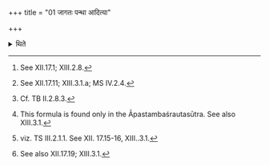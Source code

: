 +++
title = "01 जागतः पन्था आदित्या"

+++

<details><summary>थिते</summary>

1. In the (formula conneced with) moving[^1] into the Sadas for the Ārbhava-pavamāna (there should be the following) modification: jāgataḥ panthāḥ ādityā devatāvr̥keṇāparipareṇa pathā svastyādityān aśīya. Before the Ārbhava-pavamāna (stotra), the sacrificer mutters āyuṣe hiṅkuru tasyai prastuhi...[^2] He recites either the Pañcahotr̥-formula or the Saptahotr̥ formula[^3] and the formula āyuvai hiṅkuru...[^4] and when the (Ārbhava-pavamāna) is being sung, he mutters the Pañcahotr̥ or the Saptahotr̥-formula. At the time when the middle Stotriyā (-verse is being sung), he mutters the third Anvāroha.[^5] After (the Ārbhava-pavamāna-laud) is sung, the Adhvaryu ordrs, O Āgnīdhra, do you spread out the fires; scatter the sacred grass; adorn the sacrificial breads, O Pratiprasthātr̥, do you converse (with the Śamitr̥) in connection with the animal."[^6]   


[^1]: See XII.17.1; XIII.2.8.  

[^2]: See XII.17.11; XIII.3.1.a; MS IV.2.4.  

[^3]: Cf. TB II.2.8.3.  

[^4]: This formula is found only in the Āpastambaśrautasūtra. See also XIII.3.1.  

[^5]: viz. TS III.2.1.1. See XII. 17.15-16, XIII..3.1.   

[^6]: See also XII.17.19; XIII.3.1.  
</details>
